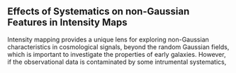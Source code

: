 ## Effects of Systematics on non-Gaussian Features in Intensity Maps
Intensity mapping provides a unique lens for exploring non-Gaussian characteristics in cosmological signals, beyond the random Gaussian fields, which is important to investigate the properties of early galaxies. However, if the observational data is contaminated by some intrumental systematics, 
